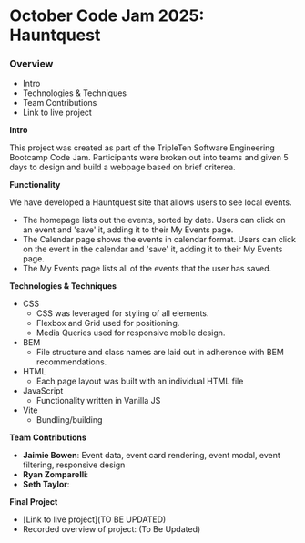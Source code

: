 # October Code Jam 2025: Hauntquest

### Overview

- Intro
- Technologies & Techniques
- Team Contributions
- Link to live project

**Intro**

This project was created as part of the TripleTen Software Engineering Bootcamp Code Jam. Participants were broken out into teams and given 5 days to design and build a webpage based on brief criterea.

**Functionality**

We have developed a Hauntquest site that allows users to see local events.

- The homepage lists out the events, sorted by date. Users can click on an event and 'save' it, adding it to their My Events page.
- The Calendar page shows the events in calendar format. Users can click on the event in the calendar and 'save' it, adding it to their My Events page.
- The My Events page lists all of the events that the user has saved.

**Technologies & Techniques**

- CSS
  - CSS was leveraged for styling of all elements.
  - Flexbox and Grid used for positioning.
  - Media Queries used for responsive mobile design.
- BEM
  - File structure and class names are laid out in adherence with BEM recommendations.
- HTML
  - Each page layout was built with an individual HTML file
- JavaScript
  - Functionality written in Vanilla JS
- Vite
  - Bundling/building

**Team Contributions**

- **Jaimie Bowen**: Event data, event card rendering, event modal, event filtering, responsive design
- **Ryan Zomparelli**:
- **Seth Taylor**:

**Final Project**

- [Link to live project](TO BE UPDATED)
- Recorded overview of project: (To Be Updated)
